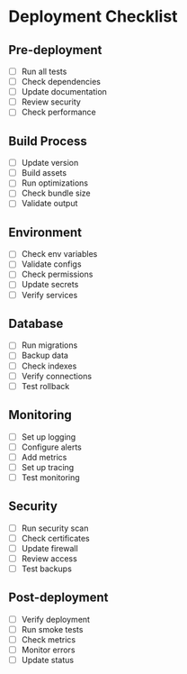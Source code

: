 # Deployment Checklist

## Pre-deployment
- [ ] Run all tests
- [ ] Check dependencies
- [ ] Update documentation
- [ ] Review security
- [ ] Check performance

## Build Process
- [ ] Update version
- [ ] Build assets
- [ ] Run optimizations
- [ ] Check bundle size
- [ ] Validate output

## Environment
- [ ] Check env variables
- [ ] Validate configs
- [ ] Check permissions
- [ ] Update secrets
- [ ] Verify services

## Database
- [ ] Run migrations
- [ ] Backup data
- [ ] Check indexes
- [ ] Verify connections
- [ ] Test rollback

## Monitoring
- [ ] Set up logging
- [ ] Configure alerts
- [ ] Add metrics
- [ ] Set up tracing
- [ ] Test monitoring

## Security
- [ ] Run security scan
- [ ] Check certificates
- [ ] Update firewall
- [ ] Review access
- [ ] Test backups

## Post-deployment
- [ ] Verify deployment
- [ ] Run smoke tests
- [ ] Check metrics
- [ ] Monitor errors
- [ ] Update status
